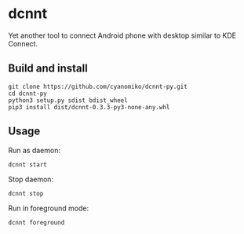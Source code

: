 dcnnt
=====

Yet another tool to connect Android phone with desktop similar to KDE Connect.

Build and install
-----------------

    git clone https://github.com/cyanomiko/dcnnt-py.git
    cd dcnnt-py
    python3 setup.py sdist bdist_wheel
    pip3 install dist/dcnnt-0.3.3-py3-none-any.whl

Usage
-----

Run as daemon:

    dcnnt start

Stop daemon:

    dcnnt stop

Run in foreground mode:

    dcnnt foreground

